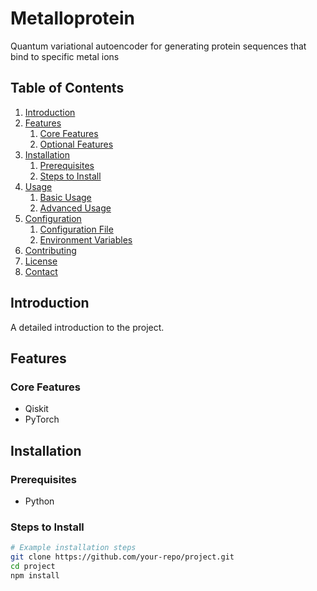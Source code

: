 # Metalloprotein
Quantum variational autoencoder for generating protein sequences that bind to specific metal ions

## Table of Contents
1. [Introduction](#introduction)
2. [Features](#features)
    1. [Core Features](#core-features)
    2. [Optional Features](#optional-features)
3. [Installation](#installation)
    1. [Prerequisites](#prerequisites)
    2. [Steps to Install](#steps-to-install)
4. [Usage](#usage)
    1. [Basic Usage](#basic-usage)
    2. [Advanced Usage](#advanced-usage)
5. [Configuration](#configuration)
    1. [Configuration File](#configuration-file)
    2. [Environment Variables](#environment-variables)
6. [Contributing](#contributing)
7. [License](#license)
8. [Contact](#contact)

## Introduction
A detailed introduction to the project.

## Features
### Core Features
- Qiskit
- PyTorch

## Installation
### Prerequisites
- Python 

### Steps to Install
```bash
# Example installation steps
git clone https://github.com/your-repo/project.git
cd project
npm install
